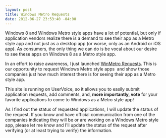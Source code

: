 ```yaml
---
layout: post
title: Windows Metro Requests
date: 2012-06-27 23:53:40 -04:00
---
```


Windows 8 and Windows Metro style apps have a lot of potential, but only if application vendors realize there is a demand to see their app as a Metro style app and not just as a desktop app (or worse, only as an Android or iOS app). As consumers, the only thing we can do is be vocal about our desire to see these apps on Windows 8 as a Metro style app.

In an effort to raise awareness, I just launched [WinMetro Requests](http://winmetrorequests.uservoice.com/). This is our opportunity to request Windows Metro style apps  and show those companies just how much interest there is for seeing their app as a Metro style app.

This site is running on UserVoice, so it allows you to easily submit application requests, add comments, and, **more importantly, vote** for your favorite applications to come to Windows as a Metro style app!

As I find out the status of requested applications, I will update the status of the request. If you know and have official communication from one of the companies indicating they will be or are working on a Windows Metro style app, please let me know and I'll update the status of the request after verifying (or at least trying to verify) the information.

